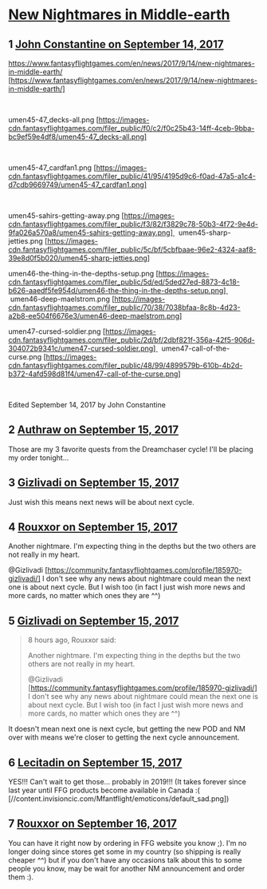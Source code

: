 # [New Nightmares in Middle-earth](https://community.fantasyflightgames.com/topic/258665-new-nightmares-in-middle-earth/)

## 1 [John Constantine on September 14, 2017](https://community.fantasyflightgames.com/topic/258665-new-nightmares-in-middle-earth/?do=findComment&comment=2983866)

https://www.fantasyflightgames.com/en/news/2017/9/14/new-nightmares-in-middle-earth/ [https://www.fantasyflightgames.com/en/news/2017/9/14/new-nightmares-in-middle-earth/]

 

umen45-47_decks-all.png [https://images-cdn.fantasyflightgames.com/filer_public/f0/c2/f0c25b43-14ff-4ceb-9bba-bc9ef59e4df8/umen45-47_decks-all.png]

 

umen45-47_cardfan1.png [https://images-cdn.fantasyflightgames.com/filer_public/41/95/4195d9c6-f0ad-47a5-a1c4-d7cdb9669749/umen45-47_cardfan1.png]

 

umen45-sahirs-getting-away.png [https://images-cdn.fantasyflightgames.com/filer_public/f3/82/f3829c78-50b3-4f72-9e4d-9fa026a570a8/umen45-sahirs-getting-away.png]   umen45-sharp-jetties.png [https://images-cdn.fantasyflightgames.com/filer_public/5c/bf/5cbfbaae-96e2-4324-aaf8-39e8d0f5b020/umen45-sharp-jetties.png]

umen46-the-thing-in-the-depths-setup.png [https://images-cdn.fantasyflightgames.com/filer_public/5d/ed/5ded27ed-8873-4c18-b626-aaedf5fe954d/umen46-the-thing-in-the-depths-setup.png]   umen46-deep-maelstrom.png [https://images-cdn.fantasyflightgames.com/filer_public/70/38/7038bfaa-8c8b-4d23-a2b8-ee504f6676e3/umen46-deep-maelstrom.png]

umen47-cursed-soldier.png [https://images-cdn.fantasyflightgames.com/filer_public/2d/bf/2dbf821f-356a-42f5-906d-304072b9341c/umen47-cursed-soldier.png]   umen47-call-of-the-curse.png [https://images-cdn.fantasyflightgames.com/filer_public/48/99/4899579b-610b-4b2d-b372-4afd598d81f4/umen47-call-of-the-curse.png]

 

Edited September 14, 2017 by John Constantine

## 2 [Authraw on September 15, 2017](https://community.fantasyflightgames.com/topic/258665-new-nightmares-in-middle-earth/?do=findComment&comment=2984033)

Those are my 3 favorite quests from the Dreamchaser cycle! I'll be placing my order tonight... 

## 3 [Gizlivadi on September 15, 2017](https://community.fantasyflightgames.com/topic/258665-new-nightmares-in-middle-earth/?do=findComment&comment=2984119)

Just wish this means next news will be about next cycle.

## 4 [Rouxxor on September 15, 2017](https://community.fantasyflightgames.com/topic/258665-new-nightmares-in-middle-earth/?do=findComment&comment=2984302)

Another nightmare. I'm expecting thing in the depths but the two others are not really in my heart.

@Gizlivadi [https://community.fantasyflightgames.com/profile/185970-gizlivadi/] I don't see why any news about nightmare could mean the next one is about next cycle. But I wish too (in fact I just wish more news and more cards, no matter which ones they are ^^)

## 5 [Gizlivadi on September 15, 2017](https://community.fantasyflightgames.com/topic/258665-new-nightmares-in-middle-earth/?do=findComment&comment=2984807)

> 8 hours ago, Rouxxor said:
> 
> Another nightmare. I'm expecting thing in the depths but the two others are not really in my heart.
> 
> @Gizlivadi [https://community.fantasyflightgames.com/profile/185970-gizlivadi/] I don't see why any news about nightmare could mean the next one is about next cycle. But I wish too (in fact I just wish more news and more cards, no matter which ones they are ^^)

It doesn't mean next one is next cycle, but getting the new POD and NM over with means we're closer to getting the next cycle announcement.

## 6 [Lecitadin on September 15, 2017](https://community.fantasyflightgames.com/topic/258665-new-nightmares-in-middle-earth/?do=findComment&comment=2985357)

YES!!! Can't wait to get those... probably in 2019!!! (It takes forever since last year until FFG products become available in Canada :( [//content.invisioncic.com/Mfantflight/emoticons/default_sad.png])

## 7 [Rouxxor on September 16, 2017](https://community.fantasyflightgames.com/topic/258665-new-nightmares-in-middle-earth/?do=findComment&comment=2985921)

You can have it right now by ordering in FFG website you know ;). I'm no longer doing since stores get some in my country (so shipping is really cheaper ^^) but if you don't have any occasions talk about this to some people you know, may be wait for another NM announcement and order them :).


